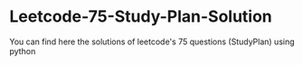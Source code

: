 # Leetcode-75-Study-Plan-Solution
You can find here the solutions of leetcode's  75 questions (StudyPlan) using python
